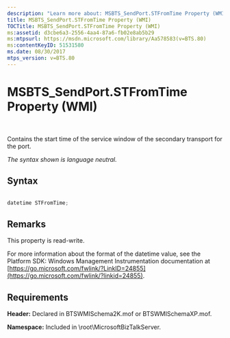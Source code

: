 ```yaml
---
description: "Learn more about: MSBTS_SendPort.STFromTime Property (WMI)"
title: MSBTS_SendPort.STFromTime Property (WMI)
TOCTitle: MSBTS_SendPort.STFromTime Property (WMI)
ms:assetid: d3cbe6a3-2556-4aa4-87a6-fb02e8ab5b29
ms:mtpsurl: https://msdn.microsoft.com/library/Aa578583(v=BTS.80)
ms:contentKeyID: 51531580
ms.date: 08/30/2017
mtps_version: v=BTS.80
---
```


# MSBTS\_SendPort.STFromTime Property (WMI)

 

Contains the start time of the service window of the secondary transport for the port.

*The syntax shown is language neutral.*

## Syntax

```C#

datetime STFromTime;
```

## Remarks

This property is read-write.

For more information about the format of the datetime value, see the Platform SDK: Windows Management Instrumentation documentation at [https://go.microsoft.com/fwlink/?LinkID=24855](https://go.microsoft.com/fwlink/?linkid=24855).

## Requirements

**Header:** Declared in BTSWMISchema2K.mof or BTSWMISchemaXP.mof.

**Namespace:** Included in \\root\\MicrosoftBizTalkServer.
